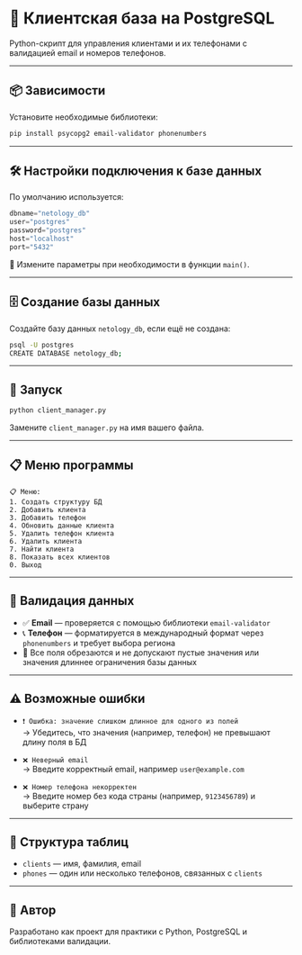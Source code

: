 # 📇 Клиентская база на PostgreSQL

Python-скрипт для управления клиентами и их телефонами с валидацией email и номеров телефонов.

---

## 📦 Зависимости

Установите необходимые библиотеки:

```bash
pip install psycopg2 email-validator phonenumbers
```

---

## 🛠 Настройки подключения к базе данных

По умолчанию используется:

```python
dbname="netology_db"
user="postgres"
password="postgres"
host="localhost"
port="5432"
```

🔧 Измените параметры при необходимости в функции `main()`.

---

## 🗄 Создание базы данных

Создайте базу данных `netology_db`, если ещё не создана:

```bash
psql -U postgres
CREATE DATABASE netology_db;
```

---

## 🚀 Запуск

```bash
python client_manager.py
```

Замените `client_manager.py` на имя вашего файла.

---

## 📋 Меню программы

```text
📋 Меню:
1. Создать структуру БД
2. Добавить клиента
3. Добавить телефон
4. Обновить данные клиента
5. Удалить телефон клиента
6. Удалить клиента
7. Найти клиента
8. Показать всех клиентов
0. Выход
```

---

## 🧪 Валидация данных

- ✅ **Email** — проверяется с помощью библиотеки `email-validator`
- 📞 **Телефон** — форматируется в международный формат через `phonenumbers` и требует выбора региона
- 📏 Все поля обрезаются и не допускают пустые значения или значения длиннее ограничения базы данных

---

## ⚠️ Возможные ошибки

- `❗ Ошибка: значение слишком длинное для одного из полей`  
  → Убедитесь, что значения (например, телефон) не превышают длину поля в БД

- `❌ Неверный email`  
  → Введите корректный email, например `user@example.com`

- `❌ Номер телефона некорректен`  
  → Введите номер без кода страны (например, `9123456789`) и выберите страну

---

## 📁 Структура таблиц

- `clients` — имя, фамилия, email
- `phones` — один или несколько телефонов, связанных с `clients`

---

## 📌 Автор

Разработано как проект для практики с Python, PostgreSQL и библиотеками валидации.
